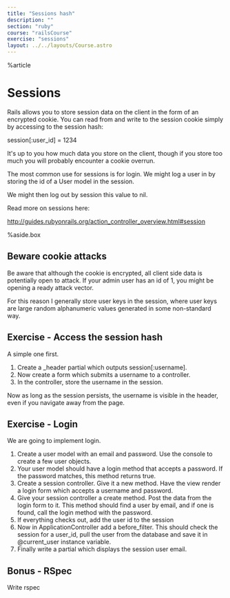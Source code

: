```yaml
---
title: "Sessions hash"
description: ""
section: "ruby"
course: "railsCourse"
exercise: "sessions"
layout: ../../layouts/Course.astro
---
```


%article

# Sessions

Rails allows you to store session data on the client in the form of an encrypted cookie. You can read from and write to the session cookie simply by accessing to the session hash:

session[:user_id] = 1234

It's up to you how much data you store on the client, though if you store too much you will probably encounter a cookie overrun.

The most common use for sessions is for login. We might log a user in by storing the id of a User model in the session.

We might then log out by session this value to nil.

Read more on sessions here:

<http://guides.rubyonrails.org/action_controller_overview.html#session>

%aside.box

## Beware cookie attacks

Be aware that although the cookie is encrypted, all client side data is potentially open to attack. If your admin user has an id of 1, you might be opening a ready attack vector.

For this reason I generally store user keys in the session, where user keys are large random alphanumeric values generated in some non-standard way.

## Exercise - Access the session hash

A simple one first.

1. Create a \_header partial which outputs session[:username].
2. Now create a form which submits a username to a controller.
3. In the controller, store the username in the session.

Now as long as the session persists, the username is visible in the header, even if you navigate away from the page.

## Exercise - Login

We are going to implement login.

1. Create a user model with an email and password. Use the console to create a few user objects.
2. Your user model should have a login method that accepts a password. If the password matches, this method returns true.
3. Create a session controller. Give it a new method. Have the view render a login form which accepts a username and password.
4. Give your session controller a create method. Post the data from the login form to it. This method should find a user by email, and if one is found, call the login method with the password.
5. If everything checks out, add the user id to the session
6. Now in ApplicationController add a before_filter. This should check the session for a user_id, pull the user from the database and save it in @current_user instance variable.
7. Finally write a partial which displays the session user email.

## Bonus - RSpec

Write rspec
